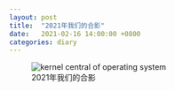 ```yaml
---
layout: post
title:  "2021年我们的合影"
date:   2021-02-16 14:00:00 +0800
categories: diary 
---
```


<figure>
<img src="/2021-photo-of-us/2021-photo-of-us.jpg" alt="kernel central of operating system">
<figcaption>2021年我们的合影</figcaption>
</figure>
